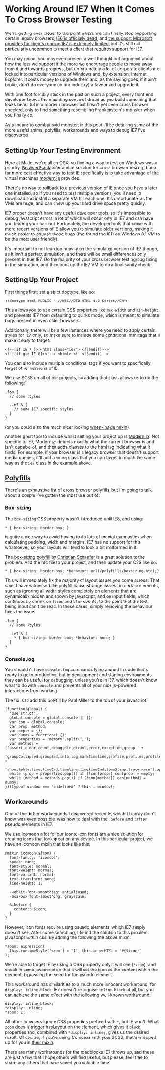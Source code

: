 # Working Around IE7 When It Comes To Cross Browser Testing

We're getting ever closer to the point where we can finally stop supporting certain legacy browsers; [IE6 is officially dead](https://www.modern.ie/en-us/ie6countdown), and [the support Microsoft provides for clients running IE7 is extremely limited](https://support.microsoft.com/en-us/gp/microsoft-internet-explorer), but it's still not particularly uncommon to meet a client that requires support for IE7.

You may groan, you may even present a well thought out argument about how the less we support it the more we encourage people to move away from it and towards progress, but unfortunately a lot of corporate clients are locked into particular versions of Windows and, by extension, Internet Explorer. It costs money to upgrade them and, as the saying goes, if it ain't broke, don't do everyone (in our industry) a favour and upgrade it.

With one foot forcibly stuck in the past on such a project, every front end developer knows the mounting sense of dread as you build something that looks beautiful in a modern browser but hasn't yet been cross browser checked, only to find something resembling Frankenstein's monster when you finally do.

As a means to combat said monster, in this post I'll be detailing some of the more useful shims, polyfills, workarounds and ways to debug IE7 I've discovered.

## Setting Up Your Testing Environment

Here at Made, we're all on OSX, so finding a way to test on Windows was a priority. [BrowserStack](https://www.browserstack.com/) offer a nice solution for cross browser testing, but a far more cost effective way to test IE specifically is to take advantage of the virtual machines [modern.ie](http://dev.modern.ie/tools/vms/) provides.

There's no way to rollback to a previous version of IE once you have a later one installed, so if you need to test multiple versions, you'll need to download and install a separate VM for each one. It's unfortunate, as the VMs are huge, and can chew up your hard drive space pretty quickly.

IE7 proper doesn't have any useful developer tools, so it's impossible to debug javascript errors, a lot of which will occur only in IE7 and can have you tearing your hair out. Fortunately, the developer tools that come with more recent versions of IE allow you to simulate older versions, making it much easier to squash those bugs (I've found the IE11 on Windows 8.1 VM to be the most user friendly).

It's important to not lean too heavily on the simulated version of IE7 though, as it isn't a perfect simulation, and there will be small differences only present in true IE7. Do the majority of your cross browser testing/bug fixing in the simulation, and then boot up the IE7 VM to do a final sanity check.

## Setting Up Your Project

First things first; set a strict doctype, like so:

    <!doctype html PUBLIC "-//W3C//DTD HTML 4.0 Strict//EN">

This allows you to use certain CSS properties like `max-width` and `min-height`, and prevents IE7 from defaulting to quirks mode, which is meant to simulate bugs present in even older browsers.

Additionally, there will be a few instances where you need to apply certain styles for IE7 only, so make sure to include some conditional html tags that'll make it easy to target:

    <!--[if IE 7 ]> <html class="ie7"> <![endif]-->
    <!--[if gte IE 8]><!--> <html> <!--<![endif]-->

You can also include multiple conditional tags if you want to specifically target other versions of IE.

We use SCSS on all of our projects, so adding that class allows us to do the following:

    .foo {
      // some styles

      .ie7 & {
        // some IE7 specific styles
      }
    }

(or you could also the much nicer looking [when-inside mixin](https://www.madetech.com/news/brevity-vs-comprehensibility))

Another great tool to include whilst setting your project up is [Modernizr](http://modernizr.com/). Not specific to IE7, Modernizr detects exactly what the current browser is and isn't capable of, and then adds classes to the html tag indicating what it finds. For example, if your browser is a legacy browser that doesn't support media queries, it'll add a `no-mq` class that you can target in much the same way as the `ie7` class in the example above.

## [Polyfills](https://en.wikipedia.org/wiki/Polyfill)

There's an [exhaustive list](https://github.com/Modernizr/Modernizr/wiki/HTML5-Cross-Browser-Polyfills) of cross browser polyfills, but I'm going to talk about a couple I've gotten the most use out of:


### Box-sizing

The `box-sizing` CSS property wasn't introduced until IE8, and using:

    * { box-sizing: border-box; }

is quite a nice way to avoid having to do lots of mental gymnastics when calculating padding, width and margins. IE7 has no support for this whatsoever, so your layouts will tend to look a bit malformed in it.

The [box-sizing polyfill](https://github.com/Schepp/box-sizing-polyfill) by [Christian Schaefer](https://twitter.com/derSchepp) is a great solution to the problem. Add the htc file to your project, and then update your CSS like so:

    * { box-sizing: border-box; *behavior: url(/polyfills/boxsizing.htc);}

This will immediately fix the majority of layout issues you come across. That said, I have witnessed the polyfill cause strange issues on certain elements, such as ignoring all width styles completely on elements that are dynamically hidden and shown by javascript, and on input fields, which continuously shrink on `focus` and `blur` events, to the point that the text being input can't be read. In these cases, simply removing the behaviour fixes the issue:

    .foo {
      // some styles

      .ie7 & {
        * { box-sizing: border-box; *behavior: none; }
      }
    }

### Console.log

You shouldn't have `console.log` commands lying around in code that's ready to go to production, but in development and staging environments they can be useful for debugging, unless you're in IE7, which doesn't know what to do with `console` and prevents all of your nice js-powered interactions from working.

The fix is to add [this polyfill](https://github.com/paulmillr/console-polyfill) by [Paul Miller](https://twitter.com/paulmillr) to the top of your javascript:

    (function(global) {
      'use strict';
      global.console = global.console || {};
      var con = global.console;
      var prop, method;
      var empty = {};
      var dummy = function() {};
      var properties = 'memory'.split(',');
      var methods = ('assert,clear,count,debug,dir,dirxml,error,exception,group,' +
         'groupCollapsed,groupEnd,info,log,markTimeline,profile,profiles,profileEnd,' +
         'show,table,time,timeEnd,timeline,timelineEnd,timeStamp,trace,warn').split(',');
      while (prop = properties.pop()) if (!con[prop]) con[prop] = empty;
      while (method = methods.pop()) if (!con[method]) con[method] = dummy;
    })(typeof window === 'undefined' ? this : window);

## Workarounds

One of the dirtier workarounds I discovered recently, which I frankly didn't know was even possible, was how to deal with the `:before` and `:after` pseudo elements in IE7.

We use [Icomoon](https://icomoon.io/app/) a lot for our icons; icon fonts are a nice solution for creating icons that look great on any device. In this particular project, we have an icomoon mixin that looks like this:

    @mixin icomoon($icon) {
      font-family: 'icomoon';
      speak: none;
      font-style: normal;
      font-weight: normal;
      font-variant: normal;
      text-transform: none;
      line-height: 1;

      -webkit-font-smoothing: antialiased;
      -moz-osx-font-smoothing: grayscale;

      &:before {
        content: $icon;
      }
    }

However, icon fonts require using psuedo elements, which IE7 simply doesn't see. After some searching, I found the solution to this problem: javascript <em>within</em> css. By adding the following the above mixin:

    *zoom: expression(
      this.runtimeStyle['zoom'] = '1', this.innerHTML = '#{$icon}'
    );

We're able to target IE by using a CSS property only it will see (`*zoom`), and sneak in some javascript so that it will set the icon as the content within the element, bypassing the need for the psuedo element.

This workaround has similarities to a much more innocent workaround, for `display: inline-block`. IE7 doesn't recognise `inline-block` at all, but you can achieve the same effect with the following well-known workaround:

    display: inline-block;
    *display: inline;
    *zoom: 1;

All other browsers ignore CSS properties prefixed with `*`, but IE won't. What `zoom` does is trigger [hasLayout](https://msdn.microsoft.com/en-us/library/bb250481(v=vs.85).aspx) on the element, which gives it `block` properties and, combined with `*display: inline;`, gives us the desired result. Of course, if you're using Compass with your SCSS, that's wrapped up for you in [their mixin](http://compass-style.org/reference/compass/css3/inline_block/).

There are many workarounds for the roadblocks IE7 throws up, and these are just a few that I hope others will find useful, but please, feel free to share any others that have saved you valuable time!
